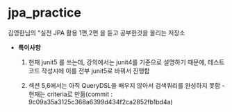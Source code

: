# jpa_practice
김영한님의 "실전 JPA 활용 1편,2편 을 듣고 공부한것을 올리는 저장소

- **특이사항**

    1. 현재 junit5 를 쓰는데, 강의에서는 junit4를 기준으로 설명하기 때문에, 테스트 코드 작성시에 이를 전부 junit5로 바꿔서 진행함

    2. 섹션 5,6에서는 아직  QueryDSL을 배우지 않아서 검색쿼리를 완성하지 못함 - 현재는 criteria로 만듦(commit : 9c09a35a3125c368a6399d434f2ca2852fb1bd4a)